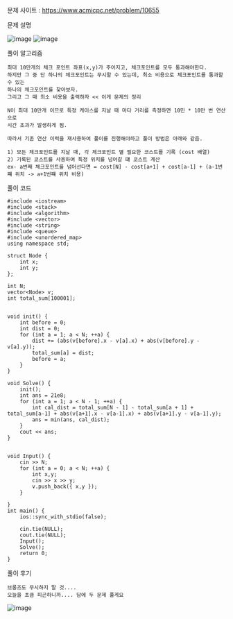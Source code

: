 문제 사이트 : https://www.acmicpc.net/problem/10655

문제 설명  

![image](https://github.com/user-attachments/assets/e0188c29-3028-4349-9d04-8aaf2409a043)
![image](https://github.com/user-attachments/assets/b200e611-a346-4389-af1a-6c01e5a46073)

풀이 알고리즘

    최대 10만개의 체크 포인트 좌표(x,y)가 주어지고, 체크포인트를 모두 통과해야한다.
    하지만 그 중 단 하나의 체크포인트는 무시할 수 있는데, 최소 비용으로 체크포인트를 통과할 수 있는
    하나의 체크포인트를 찾아보자.
    그리고 그 때 최소 비용을 출력하자 << 이게 문제의 정리

    N이 최대 10만개 이므로 특정 케이스를 지날 때 마다 거리를 측정하면 10민 * 10만 번 연산으로
    시간 초과가 발생하게 됨.

    따라서 기존 연산 이력을 재사용하여 풀이를 진행해야하고 풀이 방법은 아래와 같음.

    1) 모든 체크포인트를 지날 때, 각 체크포인트 별 필요한 코스트를 기록 (cost 배열)
    2) 기록된 코스트를 사용하여 특정 위치를 넘어갈 떄 코스트 계산
    ex- a번째 체크포인트를 넘어선다면 = cost[N] - cost[a+1] + cost[a-1] + (a-1번쨰 위치 -> a+1번쨰 위치 비용)

풀이 코드

    #include <iostream>
    #include <stack>
    #include <algorithm>
    #include <vector>
    #include <string>
    #include <queue>
    #include <unordered_map>
    using namespace std;
    
    struct Node {
        int x;
        int y;
    };
    
    int N;
    vector<Node> v;
    int total_sum[100001];
    
    
    void init() {
        int before = 0;
        int dist = 0;
        for (int a = 1; a < N; ++a) {
            dist += (abs(v[before].x - v[a].x) + abs(v[before].y - v[a].y));
            total_sum[a] = dist;
            before = a;
        }
    }
    
    void Solve() {
        init();
        int ans = 21e8;
        for (int a = 1; a < N - 1; ++a) {
            int cal_dist = total_sum[N - 1] - total_sum[a + 1] + total_sum[a-1] + abs(v[a+1].x - v[a-1].x) + abs(v[a+1].y - v[a-1].y);
            ans = min(ans, cal_dist);
        }
        cout << ans;
    }
    
    
    void Input() { 
        cin >> N;
        for (int a = 0; a < N; ++a) {
            int x,y;
            cin >> x >> y;
            v.push_back({ x,y });
        }
    
    }
    int main() {
        ios::sync_with_stdio(false);
    
        cin.tie(NULL);
        cout.tie(NULL);
        Input();
        Solve();
        return 0;
    }

풀이 후기

    브롱즈도 무시하지 말 것....
    오늘을 초큼 피곤하니까.... 담에 두 문제 풀게요
![image](https://github.com/user-attachments/assets/102a2093-a18b-4d12-b2e8-8d43b27f44c6)
